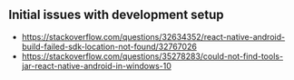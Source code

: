 ## Initial issues with development setup

- https://stackoverflow.com/questions/32634352/react-native-android-build-failed-sdk-location-not-found/32767026
- https://stackoverflow.com/questions/35278283/could-not-find-tools-jar-react-native-android-in-windows-10
